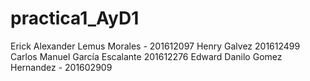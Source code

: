 # practica1_AyD1
Erick Alexander Lemus Morales - 201612097
Henry Galvez 201612499
Carlos Manuel García Escalante 201612276
Edward Danilo Gomez Hernandez - 201602909